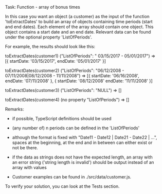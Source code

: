 Task: Function - array of bonus times

In this case you want an object (a customer) as the input of the function
'toExtractDates' to build an array of objects containing time periods (start and end dates).
Each element of the array should contain one object. This object contains a start date and an end date.
Relevant data can be found under the optional property 'ListOfPeriods'.

For example, the results should look like this:

toExtractDates(customer1) ("ListOfPeriods": " 03/15/2017 - 05/01/2017")
=> [{
startDate: '03/15/2017',
endDate: '05/01/2017'
}]

toExtractDates(customer2) ("ListOfPeriods": "06/12/2008 - 07/11/2008|08/12/2008 - 11/11/2008")
=> [{
startDate: '06/16/2008',
endDate: '07/11/2008'
},
{
startDate: '08/12/2008'
endDate: '11/11/2008'
}]

toExtractDates(customer3) ("ListOfPeriods": "NULL")
=> []

toExtractDates(customer4) (no property "ListOfPeriods")
=> []

Remarks:

- if possible, TypeScript definitions should be used
- (any number of) n periods can be defined in the 'ListOfPeriods'
- although the format is fixed with "Date11 - Date12 | Date21 - Date22 | ...", spaces at the beginning, at the end and in between can either exist or not be there.
- if the data as strings does not have the expected length, an array with an error string ('string length is invalid') should be output instead of an array with values

- Customer examples can be found in ./src/data/customer.js.

To verify your solution, you can look at the Tests section.
